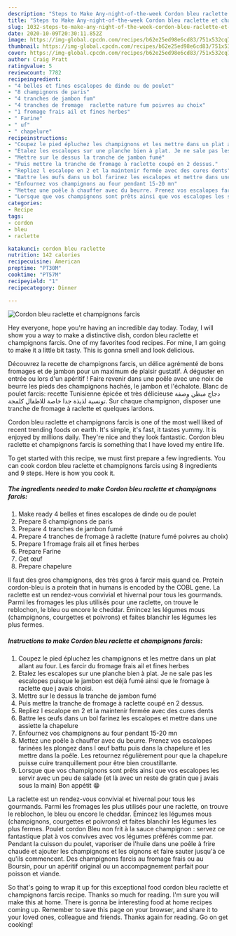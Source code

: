 ```yaml
---
description: "Steps to Make Any-night-of-the-week Cordon bleu raclette et champignons farcis"
title: "Steps to Make Any-night-of-the-week Cordon bleu raclette et champignons farcis"
slug: 1032-steps-to-make-any-night-of-the-week-cordon-bleu-raclette-et-champignons-farcis
date: 2020-10-09T20:30:11.852Z
image: https://img-global.cpcdn.com/recipes/b62e25ed98e6cd83/751x532cq70/cordon-bleu-raclette-et-champignons-farcis-photo-principale-de-la-recette.jpg
thumbnail: https://img-global.cpcdn.com/recipes/b62e25ed98e6cd83/751x532cq70/cordon-bleu-raclette-et-champignons-farcis-photo-principale-de-la-recette.jpg
cover: https://img-global.cpcdn.com/recipes/b62e25ed98e6cd83/751x532cq70/cordon-bleu-raclette-et-champignons-farcis-photo-principale-de-la-recette.jpg
author: Craig Pratt
ratingvalue: 5
reviewcount: 7782
recipeingredient:
- "4 belles et fines escalopes de dinde ou de poulet"
- "8 champignons de paris"
- "4 tranches de jambon fum"
- "4 tranches de fromage  raclette nature fum poivres au choix"
- "1 fromage frais ail et fines herbes"
- " Farine"
- " uf"
- " chapelure"
recipeinstructions:
- "Coupez le pied épluchez les champignons et les mettre dans un plat allant au four. Les farcir du fromage frais ail et fines herbes"
- "Etalez les escalopes sur une planche bien à plat. Je ne sale pas les escalopes puisque le jambon est déjà fumé ainsi que le fromage à raclette que j avais choisi."
- "Mettre sur le dessus la tranche de jambon fumé"
- "Puis mettre la tranche de fromage à raclette coupé en 2 dessus."
- "Repliez l escalope en 2 et la maintenir fermée avec des cures dents"
- "Battre les œufs dans un bol farinez les escalopes et mettre dans une assiette la chapelure"
- "Enfournez vos champignons au four pendant 15-20 mn"
- "Mettez une poêle à chauffer avec du beurre. Prenez vos escalopes farinées les plongez dans l œuf battu puis dans la chapelure et les mettre dans la poêle. Les retournez régulièrement pour que la chapelure puisse cuire tranquillement pour être bien croustillante."
- "Lorsque que vos champignons sont prêts ainsi que vos escalopes les servir avec un peu de salade (et là avec un reste de gratin que j avais sous la main) Bon appétit 😁"
categories:
- Recipe
tags:
- cordon
- bleu
- raclette

katakunci: cordon bleu raclette 
nutrition: 142 calories
recipecuisine: American
preptime: "PT30M"
cooktime: "PT57M"
recipeyield: "1"
recipecategory: Dinner

---
```



![Cordon bleu raclette et champignons farcis](https://img-global.cpcdn.com/recipes/b62e25ed98e6cd83/751x532cq70/cordon-bleu-raclette-et-champignons-farcis-photo-principale-de-la-recette.jpg)

Hey everyone, hope you're having an incredible day today. Today, I will show you a way to make a distinctive dish, cordon bleu raclette et champignons farcis. One of my favorites food recipes. For mine, I am going to make it a little bit tasty. This is gonna smell and look delicious.

Découvrez la recette de champignons farcis, un délice agrémenté de bons fromages et de jambon pour un maximum de plaisir gustatif. À déguster en entrée ou lors d&#39;un apéritif ! Faire revenir dans une poêle avec une noix de beurre les pieds des champignons hachés, le jambon et l&#39;échalote. Blanc de poulet farcis: recette Tunisienne épicée et très délicieuse دجاج مبطن وصفة تونسية لذيذة جدا خاصة للاطفال كلمجة. Sur chaque champignon, disposer une tranche de fromage à raclette et quelques lardons.

Cordon bleu raclette et champignons farcis is one of the most well liked of recent trending foods on earth. It's simple, it's fast, it tastes yummy. It is enjoyed by millions daily. They're nice and they look fantastic. Cordon bleu raclette et champignons farcis is something that I have loved my entire life.


To get started with this recipe, we must first prepare a few ingredients. You can cook cordon bleu raclette et champignons farcis using 8 ingredients and 9 steps. Here is how you cook it.

<!--inarticleads1-->

##### The ingredients needed to make Cordon bleu raclette et champignons farcis:

1. Make ready 4 belles et fines escalopes de dinde ou de poulet
1. Prepare 8 champignons de paris
1. Prepare 4 tranches de jambon fumé
1. Prepare 4 tranches de fromage à raclette (nature fumé poivres au choix)
1. Prepare 1 fromage frais ail et fines herbes
1. Prepare  Farine
1. Get  œuf
1. Prepare  chapelure


Il faut des gros champignons, des très gros à farcir mais quand ce. Protein cordon-bleu is a protein that in humans is encoded by the COBL gene. La raclette est un rendez-vous convivial et hivernal pour tous les gourmands. Parmi les fromages les plus utilisés pour une raclette, on trouve le reblochon, le bleu ou encore le cheddar. Émincez les légumes mous (champignons, courgettes et poivrons) et faites blanchir les légumes les plus fermes. 

<!--inarticleads2-->

##### Instructions to make Cordon bleu raclette et champignons farcis:

1. Coupez le pied épluchez les champignons et les mettre dans un plat allant au four. Les farcir du fromage frais ail et fines herbes
1. Etalez les escalopes sur une planche bien à plat. Je ne sale pas les escalopes puisque le jambon est déjà fumé ainsi que le fromage à raclette que j avais choisi.
1. Mettre sur le dessus la tranche de jambon fumé
1. Puis mettre la tranche de fromage à raclette coupé en 2 dessus.
1. Repliez l escalope en 2 et la maintenir fermée avec des cures dents
1. Battre les œufs dans un bol farinez les escalopes et mettre dans une assiette la chapelure
1. Enfournez vos champignons au four pendant 15-20 mn
1. Mettez une poêle à chauffer avec du beurre. Prenez vos escalopes farinées les plongez dans l œuf battu puis dans la chapelure et les mettre dans la poêle. Les retournez régulièrement pour que la chapelure puisse cuire tranquillement pour être bien croustillante.
1. Lorsque que vos champignons sont prêts ainsi que vos escalopes les servir avec un peu de salade (et là avec un reste de gratin que j avais sous la main) Bon appétit 😁


La raclette est un rendez-vous convivial et hivernal pour tous les gourmands. Parmi les fromages les plus utilisés pour une raclette, on trouve le reblochon, le bleu ou encore le cheddar. Émincez les légumes mous (champignons, courgettes et poivrons) et faites blanchir les légumes les plus fermes. Poulet cordon Bleu non frit à la sauce champignon : servez ce fantastique plat à vos convives avec vos légumes préférés comme par. Pendant la cuisson du poulet, vaporiser de l&#39;huile dans une poêle à frire chaude et ajouter les champignons et les oignons et faire sauter jusqu&#39;à ce qu&#39;ils commencent. Des champignons farcis au fromage frais ou au Boursin, pour un apéritif original ou un accompagnement parfait pour poisson et viande. 

So that's going to wrap it up for this exceptional food cordon bleu raclette et champignons farcis recipe. Thanks so much for reading. I'm sure you will make this at home. There is gonna be interesting food at home recipes coming up. Remember to save this page on your browser, and share it to your loved ones, colleague and friends. Thanks again for reading. Go on get cooking!
